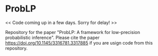 # ProbLP
<< Code coming up in a few days. Sorry for delay! >>

Repository for the paper "ProbLP: A framework for low-precision probabilistic inference". Please cite the paper https://doi.org/10.1145/3316781.3317885 if you are usign code from this repository.
